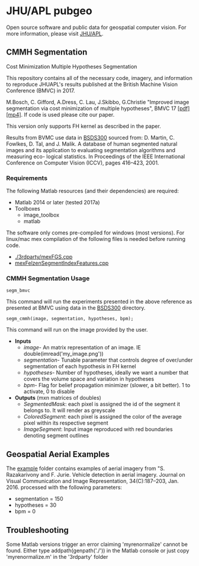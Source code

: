 # JHU/APL pubgeo
Open source software and public data for geospatial computer vision. For more information, please visit [JHU/APL](https://www.jhuapl.edu/pubgeo/).

## CMMH Segmentation 
Cost Minimization Multiple Hypotheses Segmentation 
 
This repository contains all of the necessary code, imagery, and information to reproduce JHUAPL's results published at
the British Machine Vision Conference (BMVC) in 2017.
 
M.Bosch, C. Gifford, A.Dress, C. Lau, J.Skibbo, G.Christie 
"Improved image segmentation via cost minimization of multiple hypotheses", BMVC 17 
[[pdf]](./0939.pdf)
[[mp4]](https://www.dropbox.com/s/afri5vgbhvovsn9/0939.mp4?dl=1). 
If code is used please cite our paper.

This version only supports FH kernel as described in the paper.

Results from BVMC use data in [BSDS300](./BSDS300) sourced from:
D. Martin, C. Fowlkes, D. Tal, and J. Malik. A database of human segmented natural
images and its application to evaluating segmentation algorithms and measuring eco-
logical statistics. In Proceedings of the IEEE International Conference on Computer
Vision (ICCV), pages 416–423, 2001.

### Requirements
The following Matlab resources (and their dependencies) are required:
* Matlab 2014 or later (tested 2017a)
* Toolboxes
  * image_toolbox
  * matlab

The software only comes pre-compiled for windows (most versions). For linux/mac mex compilation of the following files is needed before running code.
* [./3rdparty/mexFGS.cpp](./3rdparty/mexFGS.cpp)
* [mexFelzenSegmentIndexFeatures.cpp](./mexFelzenSegmentIndexFeatures.cpp)

### CMMH Segmentation Usage
    segm_bmvc
This command will run the experiments presented in the above reference as presented at BMVC using data in the [BSDS300](./BSDS300) directory.
    
    segm_cmmh(image, segmentation, hypotheses, bpm);
This command will run on the image provided by the user.
* **Inputs**
  * _image_- An matrix representation of an image. IE double(imread('my_image.png'))
  * _segmentation_- Tunable parameter that controls degree of over/under segmentation of each hypothesis in FH kernel
  * _hypotheses_- Number of hypotheses, ideally we want a number that covers the volume space and variation in hypotheses
  * _bpm_- Flag for belief propagation minimizer (slower, a bit better). 1 to activate, 0 to disable
* **Outputs** (mxn matrices of doubles)
  * _SegmentedMask_: each pixel is assigned the id of the segment it belongs to. It will render as greyscale
  * _ColoredSegment_: each pixel is assigned the color of the average pixel within its respective segment
  * _ImageSegment_: Input image reproduced with red boundaries denoting segment outlines 

## Geospatial Aerial Examples
The [example](./example) folder contains examples of aerial imagery from 
"S. Razakarivony and F. Jurie. Vehicle detection in aerial imagery. 
Journal on Visual Communication and Image Representation, 34(C):187–203, Jan. 2016. 
processed with the following parameters:
* segmentation = 150
* hypotheses = 30
* bpm = 0

## Troubleshooting
Some Matlab versions trigger an error claiming 'myrenormalize' cannot be found.
Either type addpath(genpath('./')) in the Matlab console or just copy 'myrenormalize.m' in the '3rdparty' folder
